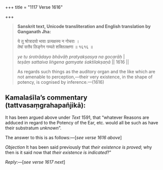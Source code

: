 +++
title = "1117 Verse 1616"

+++
> **Sanskrit text, Unicode transliteration and English translation by Ganganath Jha:** 
>
> ये तु श्रोत्रादयो भावाः प्रत्यक्षस्य न गोचराः ।  
> तेषां सत्तैव लिङ्गेन गम्यते शक्तिलक्षणा ॥ १६१६ ॥ 
>
> *ye tu śrotrādayo bhāvāḥ pratyakṣasya na gocarāḥ* \|  
> *teṣāṃ sattaiva liṅgena gamyate śaktilakṣaṇā* \|\| 1616 \|\| 
>
> As regards such things as the auditory organ and the like which are not amenable to perception,—their very existence, in the shape of potency, is cognised by inference.—(1616)



## Kamalaśīla’s commentary (tattvasaṃgrahapañjikā):

It has been argued above under *Text* 1591, that “whatever Reasons are adduced in regard to the Potency of the Ear, etc. would all be such as have their substratum *unknown*”.

The answer to this is as follows:—[*see verse 1616 above*]

*Objection* It has been said previously that *their existence is proved*; why then is it said now that *their existence is indicated*?”

*Reply*:—[*see verse 1617 next*]


